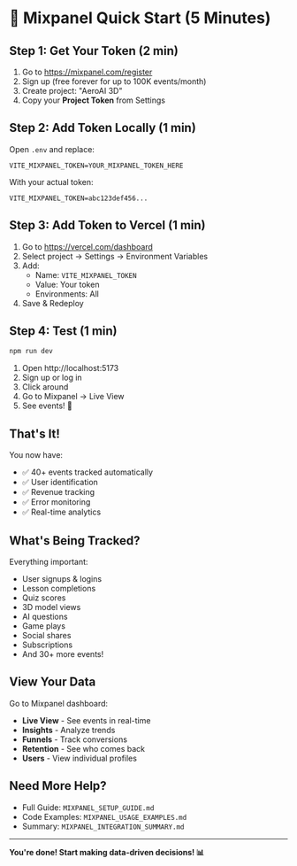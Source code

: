 # 🚀 Mixpanel Quick Start (5 Minutes)

## Step 1: Get Your Token (2 min)

1. Go to https://mixpanel.com/register
2. Sign up (free forever for up to 100K events/month)
3. Create project: "AeroAI 3D"
4. Copy your **Project Token** from Settings

## Step 2: Add Token Locally (1 min)

Open `.env` and replace:
```env
VITE_MIXPANEL_TOKEN=YOUR_MIXPANEL_TOKEN_HERE
```

With your actual token:
```env
VITE_MIXPANEL_TOKEN=abc123def456...
```

## Step 3: Add Token to Vercel (1 min)

1. Go to https://vercel.com/dashboard
2. Select project → Settings → Environment Variables
3. Add:
   - Name: `VITE_MIXPANEL_TOKEN`
   - Value: Your token
   - Environments: All
4. Save & Redeploy

## Step 4: Test (1 min)

```bash
npm run dev
```

1. Open http://localhost:5173
2. Sign up or log in
3. Click around
4. Go to Mixpanel → Live View
5. See events! 🎉

## That's It!

You now have:
- ✅ 40+ events tracked automatically
- ✅ User identification
- ✅ Revenue tracking
- ✅ Error monitoring
- ✅ Real-time analytics

## What's Being Tracked?

Everything important:
- User signups & logins
- Lesson completions
- Quiz scores
- 3D model views
- AI questions
- Game plays
- Social shares
- Subscriptions
- And 30+ more events!

## View Your Data

Go to Mixpanel dashboard:
- **Live View** - See events in real-time
- **Insights** - Analyze trends
- **Funnels** - Track conversions
- **Retention** - See who comes back
- **Users** - View individual profiles

## Need More Help?

- Full Guide: `MIXPANEL_SETUP_GUIDE.md`
- Code Examples: `MIXPANEL_USAGE_EXAMPLES.md`
- Summary: `MIXPANEL_INTEGRATION_SUMMARY.md`

---

**You're done! Start making data-driven decisions! 📊**
